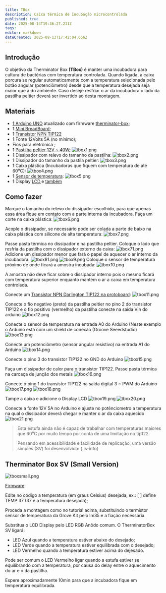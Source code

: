 ```yaml
---
title: TBox
description: Caixa térmica de incubação microcontrolada
published: true
date: 2025-08-14T19:36:27.211Z
tags: 
editor: markdown
dateCreated: 2025-08-13T17:42:04.656Z
---
```


## Introdução

O objetivo da Therminator Box **(TBox)** é manter uma incubadora para cultura de bactérias com temperatura controlada. Quando ligada, a caixa porcura se regular automaticamente com a temperatura selecionada pelo botão angular (potenciômetro) desde que a temperatura desejada seja maior que a do ambiente. Caso deseje resfriar o ar da incubadora o lado da pastilha peltier deverá ser invertido ao desta montagem.

## Materiais

- [1 Arduino UNO](https://www.arduino.cc/en/Main/ArduinoBoardUno) atualizado com firmware [therminator-box](https://github.com/guimasan/T-box);
- 1 [Mini BreadBoard](https://www.sparkfun.com/breadboard-mini-modular-white.html);
- 1 [Transistor NPN TIP122](https://cdn-shop.adafruit.com/datasheets/TIP120.pdf) 
- 1 Fonte 12Volts 5A (no mínimo);
- Fios para eletrônica ;
- 1 [Pastilha peltier 12V ~ 40W](http://peltiermodules.com/peltier.datasheet/TEC1-12705.pdf);
![tbox1.png](/projetos/maedagua/tbox1.png)
- 1 Dissipador com relevo do tamanho da pastilha:
![tbox2.png](/projetos/maedagua/tbox2.png)
- 1 Dissipador do tamanho da pastila peltier:
![tbox3.png](/projetos/maedagua/tbox3.png)
- 1 Caixa plástica (Incubadoras que fiquem com temperatura de até 60⁰C):
![tbox4.png](/projetos/maedagua/tbox4.png)
- 1 [Sensor de temperatura](https://wiki.seeedstudio.com/Grove-Temperature_Sensor/):
![tbox5.png](/projetos/maedagua/tbox5.png)
- 1 Display [LCD](https://wiki.seeedstudio.com/Grove-LCD_RGB_Backlight/),e [também](https://wiki.seeedstudio.com/Grove-LCD_RGB_Backlight/)

## Como fazer

Marque o tamanho do relevo do dissipador escolhido, para que apenas essa área fique em contato com a parte interna da incubadora. Faça um corte na caixa plástica:
![tbox6.png](/projetos/maedagua/tbox6.png)

Acople o dissipador, se necessário pode ser colada a parte de baixo na caixa plástica com silicone de alta temperatura:
![tbox7.png](/projetos/maedagua/tbox7.png)

Passe pasta térmica no dissipador e na pastilha peltier. Coloque o lado que resfria da pastilha com o dissipador externo da caixa:
![tbox71.png](/projetos/maedagua/tbox71.png)
Adicione um dissipador menor que fará o papel de aquecer o ar interno da incubadora:
![tbox81.png](/projetos/maedagua/tbox81.png)
![tbox9.png](/projetos/maedagua/tbox9.png)
Coloque o sensor de temperatura próximo de onde ficará a amostra incubada:
![tbox10.png](/projetos/maedagua/tbox10.png)

A amostra não deve ficar sobre o dissipador interno pois o mesmo ficará com temperatura superior enquanto mantém o ar a caixa em temperatura controlada.

Conecte um [Transistor NPN Darlington TIP122 na protoboard](https://cdn-shop.adafruit.com/datasheets/TIP120.pdf):
![tbox11.png](/projetos/maedagua/tbox11.png)

Conecte o fio negativo (preto) da pastilha peltier no pino 2 do transistor TIP122 e o fio positivo (vermelho) da pastilha conecte na saída Vin do arduino
![tbox12.png](/projetos/maedagua/tbox12.png)

Conecte o sensor de temperatura na entrada A0 do Arduino (Neste exemplo o Arduino está com um shield de conexão (Groove Seeedstudio)
![tbox13.png](/projetos/maedagua/tbox13.png)

Conecte um potenciômetro (sensor angular resistivo) na entrada A1 do Arduino
![tbox14.png](/projetos/maedagua/tbox14.png)

Conecte o pino 3 do transistor TIP122 no GND do Arduino
![tbox15.png](/projetos/maedagua/tbox15.png)

Faça um dissipador de calor para o transistor TIP122. Passe pasta térmica na carcaça de junção dos metais
![tbox16.png](/projetos/maedagua/tbox16.png)

Conecte o pino 1 do transistor TIP122 na saída digital 3 ~ PWM do Arduino
![tbox17.png](/projetos/maedagua/tbox17.png)
![tbox18.png](/projetos/maedagua/tbox18.png)

Tampe a caixa e adicione o Display LCD
![tbox19.png](/projetos/maedagua/tbox19.png)
![tbox20.png](/projetos/maedagua/tbox20.png)

Conecte a fonte 12V 5A no Arduino e ajuste no potênciometro a temperatura na qual o dissipador deverá chegar e manter o ar da caixa aquecido
![tbox21.png](/projetos/maedagua/tbox21.png)

> Esta estufa ainda não é capaz de trabalhar com temperaturas maiores que 60⁰C por muito tempo por conta de uma limitação no tip122.
> 
> Pensando em acessibilidade e facilidade de replicação, uma versão simples (SV) foi desenvolvida:
{.is-info}


## Therminator Box SV (Small Version)

![tboxsmall.png](/projetos/maedagua/tboxsmall.png)

[Firmware](https://github.com/guimasan/therminator-box/blob/master/therminatorBoxSV.ino): 

Edite no código a temperatura (em graus Celsius) desejada, ex.: [ ] define TEMP 37 (37 é a temperatura desejada);

Proceda a montagem como no tutorial acima, substituindo o termistor sensor de temperatura da Grove Kit pelo lm35 e a fiação necessária.

Substitua o LCD Display pelo LED RGB Anôdo comum. O TherminatorBox SV ligará:

- LED Azul quando a temperatura estiver abaixo do desejado;
- LED Verde quando a temperatura estiver equilibrada com o desejado;
- LED Vermelho quando a temperatura estiver acima do dejesado.

Pode ser comum o LED Vermelho ligar quando a estufa estiver se equilibrando com a temperatura, por causa do delay entre o aquecimento do ar e o da pastilha.

Espere aproximadamente 10min para que a incubadora fique em temperatura equilibrada.

